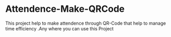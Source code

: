 # Attendence-Make-QRCode
This project help to make attendence through QR-Code that help to manage time efficiency .Any where you can use this Project
